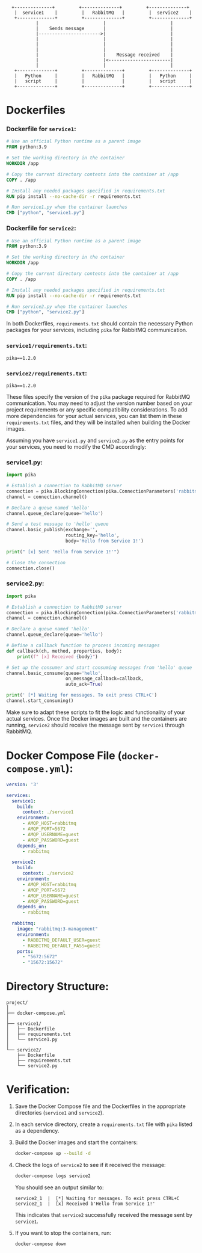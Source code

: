 ```
  +--------------+         +--------------+         +--------------+
   |  service1    |         |   RabbitMQ   |         |  service2    |
   +--------------+         +--------------+         +--------------+
           |                        |                        |
           |    Sends message       |                        |
           |----------------------->|                        |
           |                        |                        |
           |                        |                        |
           |                        |                        |
           |                        |    Message received    |
           |                        |<-----------------------|
           |                        |                        |
   +--------------+         +--------------+         +--------------+
   |   Python     |         |   RabbitMQ   |         |   Python     |
   |   script     |         |              |         |   script     |
   +--------------+         +--------------+         +--------------+
 ```

# Dockerfiles

### Dockerfile for `service1`:

```Dockerfile
# Use an official Python runtime as a parent image
FROM python:3.9

# Set the working directory in the container
WORKDIR /app

# Copy the current directory contents into the container at /app
COPY . /app

# Install any needed packages specified in requirements.txt
RUN pip install --no-cache-dir -r requirements.txt

# Run service1.py when the container launches
CMD ["python", "service1.py"]
```

### Dockerfile for `service2`:

```Dockerfile
# Use an official Python runtime as a parent image
FROM python:3.9

# Set the working directory in the container
WORKDIR /app

# Copy the current directory contents into the container at /app
COPY . /app

# Install any needed packages specified in requirements.txt
RUN pip install --no-cache-dir -r requirements.txt

# Run service2.py when the container launches
CMD ["python", "service2.py"]
```

In both Dockerfiles, `requirements.txt` should contain the necessary Python packages for your services, including `pika` for RabbitMQ communication.

### `service1/requirements.txt`:

```plaintext
pika==1.2.0
```

### `service2/requirements.txt`:

```plaintext
pika==1.2.0
```

These files specify the version of the `pika` package required for RabbitMQ communication. You may need to adjust the version number based on your project requirements or any specific compatibility considerations. To add more dependencies for your actual services, you can list them in these `requirements.txt` files, and they will be installed when building the Docker images.

Assuming you have `service1.py` and `service2.py` as the entry points for your services, you need to modify the CMD accordingly:

### service1.py:

```python
import pika

# Establish a connection to RabbitMQ server
connection = pika.BlockingConnection(pika.ConnectionParameters('rabbitmq'))
channel = connection.channel()

# Declare a queue named 'hello'
channel.queue_declare(queue='hello')

# Send a test message to 'hello' queue
channel.basic_publish(exchange='',
                      routing_key='hello',
                      body='Hello from Service 1!')

print(" [x] Sent 'Hello from Service 1!'")

# Close the connection
connection.close()
```

### service2.py:

```python
import pika

# Establish a connection to RabbitMQ server
connection = pika.BlockingConnection(pika.ConnectionParameters('rabbitmq'))
channel = connection.channel()

# Declare a queue named 'hello'
channel.queue_declare(queue='hello')

# Define a callback function to process incoming messages
def callback(ch, method, properties, body):
    print(f" [x] Received {body}")

# Set up the consumer and start consuming messages from 'hello' queue
channel.basic_consume(queue='hello',
                      on_message_callback=callback,
                      auto_ack=True)

print(' [*] Waiting for messages. To exit press CTRL+C')
channel.start_consuming()
```

Make sure to adapt these scripts to fit the logic and functionality of your actual services. Once the Docker images are built and the containers are running, `service2` should receive the message sent by `service1` through RabbitMQ.

# Docker Compose File (`docker-compose.yml`):

```yaml
version: '3'

services:
  service1:
    build:
      context: ./service1
    environment:
      - AMQP_HOST=rabbitmq
      - AMQP_PORT=5672
      - AMQP_USERNAME=guest
      - AMQP_PASSWORD=guest
    depends_on:
      - rabbitmq

  service2:
    build:
      context: ./service2
    environment:
      - AMQP_HOST=rabbitmq
      - AMQP_PORT=5672
      - AMQP_USERNAME=guest
      - AMQP_PASSWORD=guest
    depends_on:
      - rabbitmq

  rabbitmq:
    image: "rabbitmq:3-management"
    environment:
      - RABBITMQ_DEFAULT_USER=guest
      - RABBITMQ_DEFAULT_PASS=guest
    ports:
      - "5672:5672"
      - "15672:15672"
```

# Directory Structure:

```
project/
│
├── docker-compose.yml
│
├── service1/
│   ├── Dockerfile
│   ├── requirements.txt
│   └── service1.py
│
└── service2/
    ├── Dockerfile
    ├── requirements.txt
    └── service2.py
```

# Verification:

1. Save the Docker Compose file and the Dockerfiles in the appropriate directories (`service1` and `service2`).
2. In each service directory, create a `requirements.txt` file with `pika` listed as a dependency.
3. Build the Docker images and start the containers:

   ```bash
   docker-compose up --build -d
   ```

4. Check the logs of `service2` to see if it received the message:

   ```bash
   docker-compose logs service2
   ```

   You should see an output similar to:

   ```
   service2_1  |  [*] Waiting for messages. To exit press CTRL+C
   service2_1  |  [x] Received b'Hello from Service 1!'
   ```

   This indicates that `service2` successfully received the message sent by `service1`.

5. If you want to stop the containers, run:

   ```bash
   docker-compose down
   ```


